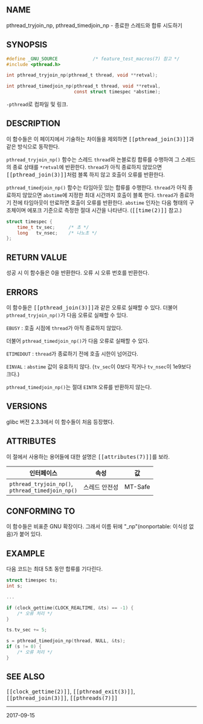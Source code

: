 ## NAME

pthread_tryjoin_np, pthread_timedjoin_np - 종료한 스레드와 합류 시도하기

## SYNOPSIS

```c
#define _GNU_SOURCE             /* feature_test_macros(7) 참고 */
#include <pthread.h>

int pthread_tryjoin_np(pthread_t thread, void **retval);

int pthread_timedjoin_np(pthread_t thread, void **retval,
                         const struct timespec *abstime);
```

`-pthread`로 컴파일 및 링크.

## DESCRIPTION

이 함수들은 이 페이지에서 기술하는 차이들을 제외하면 <tt>[[pthread_join(3)]]</tt>과 같은 방식으로 동작한다.

`pthread_tryjoin_np()` 함수는 스레드 `thread`와 논블로킹 합류를 수행하여 그 스레드의 종료 상태를 `*retval`에 반환한다. `thread`가 아직 종료하지 않았으면 <tt>[[pthread_join(3)]]</tt>처럼 블록 하지 않고 호출이 오류를 반환한다.

`pthread_timedjoin_np()` 함수는 타임아웃 있는 합류를 수행한다. `thread`가 아직 종료하지 않았으면 `abstime`에 지정한 최대 시간까지 호출이 블록 한다. `thread`가 종료하기 전에 타임아웃이 만료하면 호출이 오류를 반환한다. `abstime` 인자는 다음 형태의 구조체이며 에포크 기준으로 측정한 절대 시간을 나타낸다. (<tt>[[time(2)]]</tt> 참고.)

```c
struct timespec {
    time_t tv_sec;     /* 초 */
    long   tv_nsec;    /* 나노초 */
};
```

## RETURN VALUE

성공 시 이 함수들은 0을 반환한다. 오류 시 오류 번호를 반환한다.

## ERRORS

이 함수들은 <tt>[[pthread_join(3)]]</tt>과 같은 오류로 실패할 수 있다. 더불어 `pthread_tryjoin_np()`가 다음 오류로 실패할 수 있다.

`EBUSY`
:   호출 시점에 `thread`가 아직 종료하지 않았다.

더불어 `pthread_timedjoin_np()`가 다음 오류로 실패할 수 있다.

`ETIMEDOUT`
:   `thread`가 종료하기 전에 호출 시한이 넘어갔다.

`EINVAL`
:   `abstime` 값이 유효하지 않다. (`tv_sec`이 0보다 작거나 `tv_nsec`이 1e9보다 크다.)

`pthread_timedjoin_np()`는 절대 `EINTR` 오류를 반환하지 않는다.

## VERSIONS

glibc 버전 2.3.3에서 이 함수들이 처음 등장했다.

## ATTRIBUTES

이 절에서 사용하는 용어들에 대한 설명은 <tt>[[attributes(7)]]</tt>를 보라.

| 인터페이스 | 속성 | 값 |
| --- | --- | --- |
| `pthread_tryjoin_np()`,<br>`pthread_timedjoin_np()` | 스레드 안전성 | MT-Safe |

## CONFORMING TO

이 함수들은 비표준 GNU 확장이다. 그래서 이름 뒤에 "\_np"(nonportable: 이식성 없음)가 붙어 있다.

## EXAMPLE

다음 코드는 최대 5초 동안 합류를 기다린다.

```c
struct timespec ts;
int s;

...

if (clock_gettime(CLOCK_REALTIME, &ts) == -1) {
    /* 오류 처리 */
}

ts.tv_sec += 5;

s = pthread_timedjoin_np(thread, NULL, &ts);
if (s != 0) {
    /* 오류 처리 */
}
```

## SEE ALSO

<tt>[[clock_gettime(2)]]</tt>, <tt>[[pthread_exit(3)]]</tt>, <tt>[[pthread_join(3)]]</tt>, <tt>[[pthreads(7)]]</tt>

----

2017-09-15
